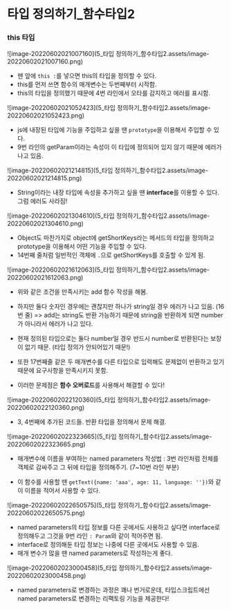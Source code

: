 # 타입 정의하기_함수타입2

### this 타입

![image-20220602021007160](5_타입 정의하기_함수타입2.assets/image-20220602021007160.png)

- 맨 앞에 `this :`를 넣으면 this의 타입을 정의할 수 있다.
- this를 먼저 쓰면 함수의 매개변수는 두번째부터 시작함.
- this의 타입을 정의했기 때문에 4번 라인에서 오타를 감지하고 에러를 표시함.

![image-20220602021052423](5_타입 정의하기_함수타입2.assets/image-20220602021052423.png)

- js에 내장된 타입에 기능을 주입하고 싶을 땐 `prototype`을 이용해서 주입할 수 있다.
- 9번 라인의 getParam이라는 속성이 이 타입에 정의되어 있지 않기 때문에 에러가 나고 있음.

![image-20220602021214815](5_타입 정의하기_함수타입2.assets/image-20220602021214815.png)

- String이라는 내장 타입에 속성을 추가하고 싶을 땐 **interface**를 이용할 수 있다. 그럼 에러도 사라짐! 

![image-20220602021304610](5_타입 정의하기_함수타입2.assets/image-20220602021304610.png)

- Object도 마찬가지로 object에 getShortKeys라는 메서드의 타입을 정의하고 prototype을 이용해서 어떤 기능을 주입할 수 있다. 
- 14번째 줄처럼 일반적인 객체에 `.`으로 getShortKeys를 호출할 수 있게 됨.

![image-20220602021612063](5_타입 정의하기_함수타입2.assets/image-20220602021612063.png)

- 위와 같은 조건을 만족시키는 add 함수 작성을 해봄.
- 하지만 둘다 숫자인 경우에는 괜찮지만 하나가 string일 경우 에러가 나고 있음. (16번 줄) => add는 string도 반환 가능하기 때문에 string을 반환하게 되면 number가 아니라서 에러가 나고 있다.

- 현재 정의된 타입으로는 둘다 number일 경우 반드시 number로 반환된다는 보장이 없기 때문. (타입 정의가 안되어있기 때문!)
- 또한 17번째줄 같은 두 매개변수를 다른 타입으로 입력해도 문제없이 반환하고 있기 때문에 요구사항을 만족시키지 못함.
- 이러한 문제점은 **함수 오버로드**를 사용해서 해결할 수 있다!

![image-20220602022120360](5_타입 정의하기_함수타입2.assets/image-20220602022120360.png)

- 3, 4번째에 추가된 코드들. 반환 타입을 정의해서 문제 해결.

![image-20220602022323665](5_타입 정의하기_함수타입2.assets/image-20220602022323665.png)

- 매개변수에 이름을 부여하는 named parameters 작성법 : 3번 라인처럼 전체를 객체로 감싸주고 그 뒤에 타입을 정의해주기. (7~10번 라인 부분)

- 이 함수를 사용할 땐 `getText({name: 'aaa', age: 11, language: ''})`와 같이 이름을 적어서 사용할 수 있다.

![image-20220602022650575](5_타입 정의하기_함수타입2.assets/image-20220602022650575.png)

- named parameters의 타입 정보를 다른 곳에서도 사용하고 싶다면 interface로 정의해두고 그것을 9번 라인  `: Param`와 같이 적어주면 됨.
- interface로 정의해둔 타입 정보는 나중에 다른 곳에서도 사용할 수 있음.
- 매개 변수가 많을 땐 named parameters로 작성하는게 좋다.

![image-20220602023000458](5_타입 정의하기_함수타입2.assets/image-20220602023000458.png)

- named parameters로 변경하는 과정은 꽤나 번거로운데, 타입스크립트에선 named parameters로 변경하는 리팩토링 기능을 제공한다!